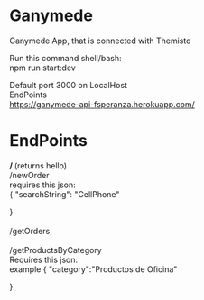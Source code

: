 # Ganymede
Ganymede App, that is connected with Themisto

Run this command shell/bash:
<br/>
npm run start:dev
<br/>

Default port 3000 on LocalHost <br/>
EndPoints <br/>
https://ganymede-api-fsperanza.herokuapp.com/
# EndPoints <br/>
 <b> / </b>   (returns hello)
	<br/>
 /newOrder
 <br/>
 requires this json:
 <br/>
 {
    "searchString": "CellPhone"

}
	<br/>
	<br/>
 /getOrders
 <br/>
	<br/>
 /getProductsByCategory
 <br/>
 Requires this json:
 <br/>
 example
 {
   "category":"Productos de Oficina"

}
<br/>




